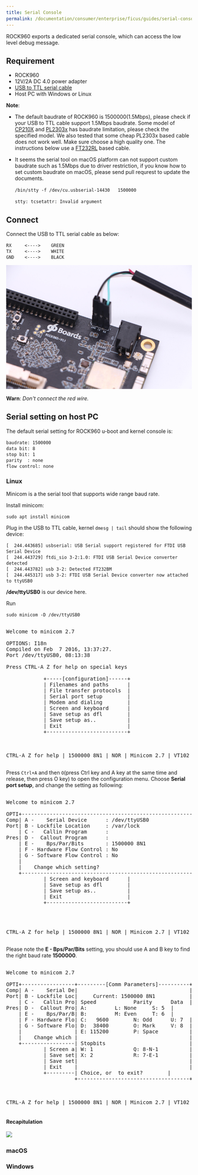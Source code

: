```yaml
---
title: Serial Console
permalink: /documentation/consumer/enterprise/ficus/guides/serial-console.md.html
---
```


ROCK960 exports a dedicated serial console, which can access the low level debug message.

## Requirement

 * ROCK960
 * 12V/2A DC 4.0 power adapter
 * [USB to TTL serial cable](https://store.vamrs.com/products/usb-to-ttl-cable)
 * Host PC with Windows or Linux


**Note**:

* The default baudrate of ROCK960 is 1500000(1.5Mbps), please check if your USB to TTL cable support 1.5Mbps baudrate. Some model of [CP210X](https://www.silabs.com/products/interface/usb-bridges) and [PL2303x](http://www.prolific.com.tw/US/ShowProduct.aspx?pcid=41) has baudrate limitation, please check the specified model. We also tested that some cheap PL2303x based cable does not work well. Make sure choose a high quality one. The instructions below use a [FT232RL](http://www.ftdichip.com/Products/ICs/FT232R.htm) based cable.

* It seems the serial tool on macOS platform can not support custom baudrate such as 1.5Mbps due to driver restriction, if you know how to set custom baudrate on macOS, please send pull requrest to update the documents.

    `/bin/stty -f /dev/cu.usbserial-14430   1500000`

    `stty: tcsetattr: Invalid argument`



## Connect

Connect the USB to TTL serial cable as below:

    RX     <---->    GREEN
    TX     <---->    WHITE
    GND    <---->    BLACK

<img src="../additional-docs/images/images-guides/serial-connection.jpg" data-canonical-src="" width="600" />

**Warn**:
*Don't connect the red wire.*

## Serial setting on host PC

The default serial setting for ROCK960 u-boot and kernel console is:

    baudrate: 1500000
    data bit: 8
    stop bit: 1
    parity  : none
    flow control: none

### Linux

Minicom is a the serial tool that supports wide range baud rate.

Install minicom:

    sudo apt install minicom

Plug in the USB to TTL cable, kernel `dmesg | tail` should show the following device:

	[  244.443685] usbserial: USB Serial support registered for FTDI USB Serial Device
    [  244.443729] ftdi_sio 3-2:1.0: FTDI USB Serial Device converter detected
    [  244.443782] usb 3-2: Detected FT232BM
    [  244.445317] usb 3-2: FTDI USB Serial Device converter now attached to ttyUSB0


**/dev/ttyUSB0** is our device here.

Run

    sudo minicom -D /dev/ttyUSB0

<pre>

Welcome to minicom 2.7

OPTIONS: I18n
Compiled on Feb  7 2016, 13:37:27.
Port /dev/ttyUSB0, 08:13:38

Press CTRL-A Z for help on special keys

            +-----[configuration]------+
            | Filenames and paths      |
            | File transfer protocols  |
            | Serial port setup        |
            | Modem and dialing        |
            | Screen and keyboard      |
            | Save setup as dfl        |
            | Save setup as..          |
            | Exit                     |
            +--------------------------+



CTRL-A Z for help | 1500000 8N1 | NOR | Minicom 2.7 | VT102 | Offline | ttyUSB0

</pre>

Press `Ctrl+A` and then `O`(press Ctrl key and A key at the same time and release, then press O key) to open the configuration menu. Choose **Serial port setup**, and change the setting as following:

<pre>

Welcome to minicom 2.7

OPTI+-----------------------------------------------------------------------+
Comp| A -    Serial Device      : /dev/ttyUSB0                              |
Port| B - Lockfile Location     : /var/lock                                 |
    | C -   Callin Program      :                                           |
Pres| D -  Callout Program      :                                           |
    | E -    Bps/Par/Bits       : 1500000 8N1                               |
    | F - Hardware Flow Control : No                                        |
    | G - Software Flow Control : No                                        |
    |                                                                       |
    |    Change which setting?                                              |
    +-----------------------------------------------------------------------+
            | Screen and keyboard      |
            | Save setup as dfl        |
            | Save setup as..          |
            | Exit                     |
            +--------------------------+




CTRL-A Z for help | 1500000 8N1 | NOR | Minicom 2.7 | VT102 | Offline | ttyUSB0

</pre>

Please note the **E - Bps/Par/Bits** setting, you should use A and B key to find the right baud rate **1500000**.


<pre>

Welcome to minicom 2.7

OPTI+-----------------+---------[Comm Parameters]----------+----------------+
Comp| A -    Serial De|                                    |                |
Port| B - Lockfile Loc|     Current: 1500000 8N1           |                |
    | C -   Callin Pro| Speed            Parity      Data  |                |
Pres| D -  Callout Pro| A: <next>        L: None     S: 5  |                |
    | E -    Bps/Par/B| B: <prev>        M: Even     T: 6  |                |
    | F - Hardware Flo| C:   9600        N: Odd      U: 7  |                |
    | G - Software Flo| D:  38400        O: Mark     V: 8  |                |
    |                 | E: 115200        P: Space          |                |
    |    Change which |                                    |                |
    +-----------------| Stopbits                           |----------------+
            | Screen a| W: 1             Q: 8-N-1          |
            | Save set| X: 2             R: 7-E-1          |
            | Save set|                                    |
            | Exit    |                                    |
            +---------| Choice, or <Enter> to exit?        |
                      +------------------------------------+



CTRL-A Z for help | 1500000 8N1 | NOR | Minicom 2.7 | VT102 | Offline | ttyUSB0

</pre>

#### Recapitulation

<a href="https://asciinema.org/a/164637" target="_blank"><img src="https://asciinema.org/a/164637.png" /></a>
<script src="https://asciinema.org/a/164637.js" id="asciicast-164637" async></script>

### macOS



### Windows
